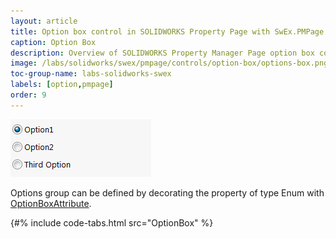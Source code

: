 ```yaml
---
layout: article
title: Option box control in SOLIDWORKS Property Page with SwEx.PMPage framework
caption: Option Box
description: Overview of SOLIDWORKS Property Manager Page option box control creation and customization using SwEx.PMPage framework
image: /labs/solidworks/swex/pmpage/controls/option-box/options-box.png
toc-group-name: labs-solidworks-swex
labels: [option,pmpage]
order: 9
---
```

![Option box control](options-box.png)

Options group can be defined by decorating the property of type Enum with [OptionBoxAttribute](https://docs.codestack.net/swex/pmpage/html/T_CodeStack_SwEx_PMPage_Attributes_OptionBoxAttribute.htm).

{#% include code-tabs.html src="OptionBox" %}
